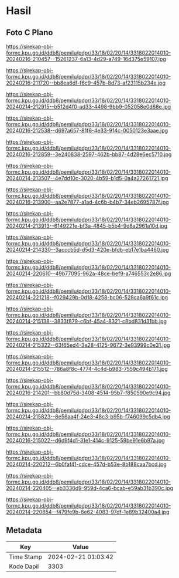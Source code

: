 # Hasil

## Foto C Plano

https://sirekap-obj-formc.kpu.go.id/ddb8/pemilu/pdpr/33/18/02/20/14/3318022014010-20240216-210457--15261237-6a13-4d29-a749-16d375e59107.jpg

https://sirekap-obj-formc.kpu.go.id/ddb8/pemilu/pdpr/33/18/02/20/14/3318022014010-20240216-211720--bb8ea6df-f6c9-457b-8d73-af23115b234e.jpg

https://sirekap-obj-formc.kpu.go.id/ddb8/pemilu/pdpr/33/18/02/20/14/3318022014010-20240214-212915--b512d4f0-ad33-4498-9bb9-052058e0d68e.jpg

https://sirekap-obj-formc.kpu.go.id/ddb8/pemilu/pdpr/33/18/02/20/14/3318022014010-20240216-212538--d697a657-81f6-4e33-914c-0050123e3aae.jpg

https://sirekap-obj-formc.kpu.go.id/ddb8/pemilu/pdpr/33/18/02/20/14/3318022014010-20240216-212859--3e240838-2597-462b-bb87-4d28e6ec5710.jpg

https://sirekap-obj-formc.kpu.go.id/ddb8/pemilu/pdpr/33/18/02/20/14/3318022014010-20240214-213507--4e7dd10c-3020-4b59-b1d5-0a4a27261721.jpg

https://sirekap-obj-formc.kpu.go.id/ddb8/pemilu/pdpr/33/18/02/20/14/3318022014010-20240216-213900--aa2e7877-a1ad-4c6b-b4b7-34eb2695787f.jpg

https://sirekap-obj-formc.kpu.go.id/ddb8/pemilu/pdpr/33/18/02/20/14/3318022014010-20240214-213913--6149221e-bf3a-4845-b5b4-9d8a2961a10d.jpg

https://sirekap-obj-formc.kpu.go.id/ddb8/pemilu/pdpr/33/18/02/20/14/3318022014010-20240214-214330--3acccb5d-d5d3-420e-bfdb-eb17e1ba4460.jpg

https://sirekap-obj-formc.kpu.go.id/ddb8/pemilu/pdpr/33/18/02/20/14/3318022014010-20240214-220610--49b77095-962a-48ce-bef9-a746553c2e86.jpg

https://sirekap-obj-formc.kpu.go.id/ddb8/pemilu/pdpr/33/18/02/20/14/3318022014010-20240214-221218--f029429b-0d18-4258-bc06-528ca6a9f61c.jpg

https://sirekap-obj-formc.kpu.go.id/ddb8/pemilu/pdpr/33/18/02/20/14/3318022014010-20240214-215138--3833f879-c6bf-45a4-8321-c8bd831d31bb.jpg

https://sirekap-obj-formc.kpu.go.id/ddb8/pemilu/pdpr/33/18/02/20/14/3318022014010-20240214-215322--63f65ed4-3e28-4125-9672-3e93999c0e31.jpg

https://sirekap-obj-formc.kpu.go.id/ddb8/pemilu/pdpr/33/18/02/20/14/3318022014010-20240214-215512--786a8f8c-4774-4c4d-b983-7559c494b171.jpg

https://sirekap-obj-formc.kpu.go.id/ddb8/pemilu/pdpr/33/18/02/20/14/3318022014010-20240216-214201--bb80d75d-3408-4514-95b7-f850590e9c94.jpg

https://sirekap-obj-formc.kpu.go.id/ddb8/pemilu/pdpr/33/18/02/20/14/3318022014010-20240214-215823--8e56aa4f-24e3-48c3-b95b-f746099c5db4.jpg

https://sirekap-obj-formc.kpu.go.id/ddb8/pemilu/pdpr/33/18/02/20/14/3318022014010-20240216-215022--d6d9f4d1-31e1-414c-9125-59be91e6b97a.jpg

https://sirekap-obj-formc.kpu.go.id/ddb8/pemilu/pdpr/33/18/02/20/14/3318022014010-20240214-220212--6b0faf41-cdce-457d-b53e-8b188caa7bcd.jpg

https://sirekap-obj-formc.kpu.go.id/ddb8/pemilu/pdpr/33/18/02/20/14/3318022014010-20240214-220405--eb3336d9-959d-4ca6-bcab-e59ab31b390c.jpg

https://sirekap-obj-formc.kpu.go.id/ddb8/pemilu/pdpr/33/18/02/20/14/3318022014010-20240214-220854--f479fe9b-6e62-4083-97df-1e89b32400a4.jpg


## Metadata

| Key        | Value               |
| ---------- | ------------------- |
| Time Stamp | 2024-02-21 01:03:42 |
| Kode Dapil | 3303                |



